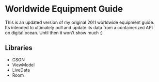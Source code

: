 # Worldwide Equipment Guide	

This is an updated version of my original 2011 worldwide equipment guide.  Its intended to ultimately pull and update its data from a containerized API on digital ocean.  Until then it won't show much :)

## Libraries

* GSON
* ViewModel
* LiveData
* Room